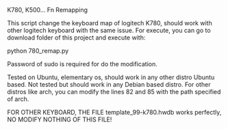 K780, K500... Fn Remapping

This script change the keyboard map of logitech K780, should work with other logitech keyboard with the same issue.
For execute, you can go to download folder of this project and execute with:

python 780_remap.py

Password of sudo is required for do the modification.

Tested on Ubuntu, elementary os, should work in any other distro Ubuntu based.
Not tested but should work in any Debian based distro.
For other distros like arch, you can modify the lines 82 and 85 with the path specified of arch.

FOR OTHER KEYBOARD, THE FILE template_99-k780.hwdb works perfectly, NO MODIFY NOTHING OF THIS FILE!
